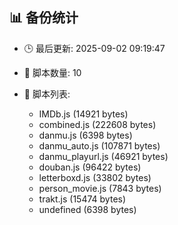 ## 📊 备份统计

- 🕒 最后更新: 2025-09-02 09:19:47
- 📁 脚本数量: 10
- 📄 脚本列表:

  - IMDb.js (14921 bytes)
  - combined.js (222608 bytes)
  - danmu.js (6398 bytes)
  - danmu_auto.js (107871 bytes)
  - danmu_playurl.js (46921 bytes)
  - douban.js (96422 bytes)
  - letterboxd.js (33802 bytes)
  - person_movie.js (7843 bytes)
  - trakt.js (15474 bytes)
  - undefined (6398 bytes)
